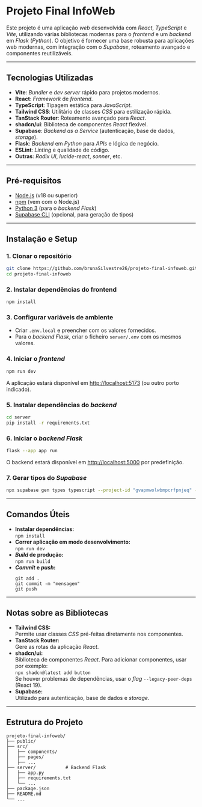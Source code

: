 # Projeto Final InfoWeb

Este projeto é uma aplicação _web_ desenvolvida com _React_, _TypeScript_ e _Vite_, utilizando várias bibliotecas modernas para o _frontend_ e um _backend_ em _Flask_ (_Python_). O objetivo é fornecer uma base robusta para aplicações web modernas, com integração com o _Supabase_, roteamento avançado e componentes reutilizáveis.

---

## Tecnologias Utilizadas

- **Vite**: _Bundler_ e _dev server_ rápido para projetos modernos.
- **React**: _Framework_ de _frontend_.
- **TypeScript**: Tipagem estática para _JavaScript_.
- **Tailwind CSS**: Utilitário de classes _CSS_ para estilização rápida.
- **TanStack Router**: Roteamento avançado para _React_.
- **shadcn/ui**: Biblioteca de componentes _React_ flexível.
- **Supabase**: _Backend as a Service_ (autenticação, base de dados, _storage_).
- **Flask**: _Backend_ em _Python_ para _APIs_ e lógica de negócio.
- **ESLint**: _Linting_ e qualidade de código.
- **Outras**: _Radix UI_, _lucide-react_, _sonner_, etc.

---

## Pré-requisitos

- [Node.js](https://nodejs.org/) (v18 ou superior)
- [npm](https://www.npmjs.com/) (vem com o Node.js)
- [Python 3](https://www.python.org/) (para o _backend_ _Flask_)
- [Supabase CLI](https://supabase.com/docs/guides/cli) (opcional, para geração de tipos)

---

## Instalação e Setup

### 1. Clonar o repositório

```sh
git clone https://github.com/brunaSilvestre26/projeto-final-infoweb.git
cd projeto-final-infoweb
```

### 2. Instalar dependências do frontend

```sh
npm install
```

### 3. Configurar variáveis de ambiente

- Criar `.env.local` e preencher com os valores fornecidos.
- Para o _backend_ _Flask_, criar o ficheiro `server/.env` com os mesmos valores.

### 4. Iniciar o _frontend_

```sh
npm run dev
```

A aplicação estará disponível em [http://localhost:5173](http://localhost:5173) (ou outro porto indicado).

### 5. Instalar dependências do _backend_

```sh
cd server
pip install -r requirements.txt
```

### 6. Iniciar o _backend_ _Flask_

```sh
flask --app app run
```

O backend estará disponível em [http://localhost:5000](http://localhost:5000) por predefinição.

### 7. Gerar tipos do _Supabase_

```sh
npx supabase gen types typescript --project-id "gvapmwolwbmpcrfpnjeq" --schema public > database.types.ts
```

---

## Comandos Úteis

- **Instalar dependências:**  
  `npm install`
- **Correr aplicação em modo desenvolvimento:**  
  `npm run dev`
- **_Build_ de produção:**  
  `npm run build`
- **_Commit_ e _push_:**
  ```
  git add .
  git commit -m "mensagem"
  git push
  ```

---

## Notas sobre as Bibliotecas

- **Tailwind CSS:**  
  Permite usar classes _CSS_ pré-feitas diretamente nos componentes.
- **TanStack Router:**  
  Gere as rotas da aplicação _React_.
- **shadcn/ui:**  
  Biblioteca de componentes _React_. Para adicionar componentes, usar por exemplo:  
  `npx shadcn@latest add button`  
  Se houver problemas de dependências, usar o _flag_ `--legacy-peer-deps` (React 19).
- **Supabase:**  
  Utilizado para autenticação, base de dados e _storage_.

---

## Estrutura do Projeto

```
projeto-final-infoweb/
├── public/
├── src/
│   ├── components/
│   ├── pages/
│   ├── ...
├── server/           # Backend Flask
│   ├── app.py
│   ├── requirements.txt
│   └── ...
├── package.json
├── README.md
└── ...
```

